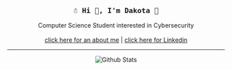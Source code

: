
<div align="center">
	<h3><samp> ☃️ Hi 👋, I'm Dakota 🍊 </samp></h3> 
</div>

<div align="center">
	<p>Computer Science Student interested in Cybersecurity<br><br><a href="https://dakotabyte.com/about/">click here for an about me</a> | <a href="https://www.linkedin.com/in/dakota-levermann/">click here for Linkedin</a></p>
	<hr/>
		<img alt="Github Stats" src="https://github-readme-stats.vercel.app/api/top-langs/?username=dakota-byte&text_color=9f9f9f&bg_color=00000000&langs_count=6&layout=compact&hide=css,html,shell,dockerfile,powershell,markdown,pug,roff,mdx,ruby" />
</div>
